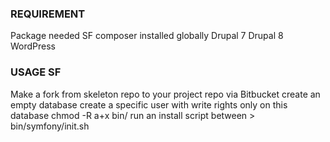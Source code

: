 ### REQUIREMENT ###
Package needed
    SF
        composer installed globally
    Drupal 7
    Drupal 8
    WordPress

### USAGE SF ###

Make a fork from skeleton repo to your project repo via Bitbucket
create an empty database
create a specific user with write rights only on this database
chmod -R a+x bin/
run an install script between
    > bin/symfony/init.sh

